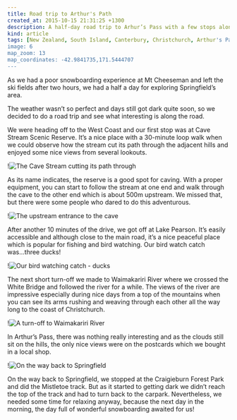 ```yaml
---
title: Road trip to Arthur's Path
created_at: 2015-10-15 21:31:25 +1300
description: A half-day road trip to Arhur’s Pass with a few stops along the road and two short walks which all gave beautiful views of wild South Island nature.
kind: article
tags: [New Zealand, South Island, Canterbury, Christchurch, Arthur's Path, Road Trip, Springfield]
image: 6
map_zoom: 13
map_coordinates: -42.9841735,171.5444707
---
```


As we had a poor snowboarding experience at Mt Cheeseman and left the ski fields after two hours, we had a half a day for exploring Springfield’s area.

The weather wasn’t so perfect and days still got dark quite soon, so we decided to do a road trip and see what interesting is along the road.

We were heading off to the West Coast and our first stop was at Cave Stream Scenic Reserve. It’s a nice place with a 30-minute loop walk when we could observe how the stream cut its path through the adjacent hills and enjoyed some nice views from several lookouts.

!![The Cave Stream cutting its path through](3)

As its name indicates, the reserve is a good spot for caving. With a proper equipment, you can start to follow the stream at one end and walk through the cave to the other end which is about 500m upstream. We missed that, but there were some people who dared to do this adventurous.

!![The upstream entrance to the cave](2)

After another 10 minutes of the drive, we got off at Lake Pearson. It’s easily accessible and although close to the main road, it’s a nice peaceful place which is popular for fishing and bird watching. Our bird watch catch was...three ducks!

!![Our bird watching catch - ducks](4)

The next short turn-off we made to Waimakariri River where we crossed the White Bridge and followed the river for a while. The views of the river are impressive especially during nice days from a top of the mountains when you can see its arms rushing and weaving through each other all the way long to the coast of Christchurch.

!![A turn-off to Waimakariri River](5)

In  Arthur’s Pass, there was nothing really interesting and as the clouds still sit on the hills, the only nice views were on the postcards which we bought in a local shop.

!![On the way back to Springfield](1)

On the way back to Springfield, we stopped at the Craigieburn Forest Park and did the Mistletoe track. But as it started to getting dark we didn’t reach the top of the track and had to turn back to the carpark. Nevertheless, we needed some time for relaxing anyway, because the next day in the morning, the day full of wonderful snowboarding awaited for us!
